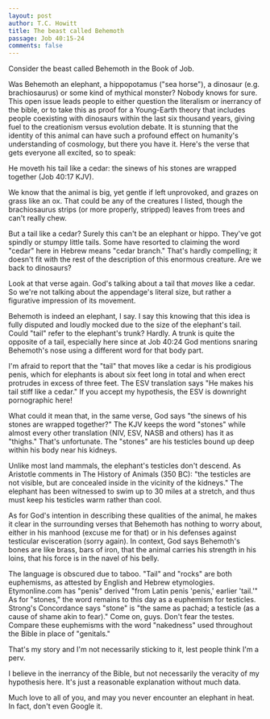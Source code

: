 ```yaml
---
layout: post
author: T.C. Howitt
title: The beast called Behemoth
passage: Job 40:15-24
comments: false
---
```


Consider the beast called Behemoth in the Book of Job.

Was Behemoth an elephant, a hippopotamus ("sea horse"), a dinosaur (e.g. brachiosaurus) or some kind of mythical monster? Nobody knows for sure. This open issue leads people to either question the literalism or inerrancy of the bible, or to take this as proof for a Young-Earth theory that includes people coexisting with dinosaurs within the last six thousand years, giving fuel to the creationism versus evolution debate. It is stunning that the identity of this animal can have such a profound effect on humanity's understanding of cosmology, but there you have it. Here's the verse that gets everyone all excited, so to speak:

He moveth his tail like a cedar: the sinews of his stones are wrapped together (Job 40:17 KJV).

We know that the animal is big, yet gentle if left unprovoked, and grazes on grass like an ox. That could be any of the creatures I listed, though the brachiosaurus strips (or more properly, stripped) leaves from trees and can't really chew.

But a tail like a cedar? Surely this can't be an elephant or hippo. They've got spindly or stumpy little tails. Some have resorted to claiming the word "cedar" here in Hebrew means "cedar branch." That's hardly compelling; it doesn't fit with the rest of the description of this enormous creature. Are we back to dinosaurs?

Look at that verse again. God's talking about a tail that *moves* like a cedar. So we're not talking about the appendage's literal size, but rather a figurative impression of its movement.

Behemoth is indeed an elephant, I say. I say this knowing that this idea is fully disputed and loudly mocked due to the size of the elephant's tail. Could "tail" refer to the elephant's trunk? Hardly. A trunk is quite the opposite of a tail, especially here since at Job 40:24 God mentions snaring Behemoth's nose using a different word for that body part.

I'm afraid to report that the "tail" that moves like a cedar is his prodigious penis, which for elephants is about six feet long in total and when erect protrudes in excess of three feet. The ESV translation says "He makes his tail stiff like a cedar." If you accept my hypothesis, the ESV is downright pornographic here!

What could it mean that, in the same verse, God says "the sinews of his stones are wrapped together?" The KJV keeps the word "stones" while almost every other translation (NIV, ESV, NASB and others) has it as "thighs." That's unfortunate. The "stones" are his testicles bound up deep within his body near his kidneys.

Unlike most land mammals, the elephant's testicles don't descend. As Aristotle comments in The History of Animals (350 BC): "the testicles are not visible, but are concealed inside in the vicinity of the kidneys." The elephant has been witnessed to swim up to 30 miles at a stretch, and thus must keep his testicles warm rather than cool.

As for God's intention in describing these qualities of the animal, he makes it clear in the surrounding verses that Behemoth has nothing to worry about, either in his manhood (excuse me for that) or in his defenses against testicular evisceration (sorry again). In context, God says Behemoth's bones are like brass, bars of iron, that the animal carries his strength in his loins, that his force is in the navel of his belly.

The language is obscured due to taboo. "Tail" and "rocks" are both euphemisms, as attested by English and Hebrew etymologies. Etymonline.com has "penis" derived "from Latin penis 'penis,' earlier 'tail.'" As for "stones," the word remains to this day as a euphemism for testicles. Strong's Concordance says "stone" is "the same as pachad; a testicle (as a cause of shame akin to fear)." Come on, guys. Don't fear the testes. Compare these euphemisms with the word "nakedness" used throughout the Bible in place of "genitals."

That's my story and I'm not necessarily sticking to it, lest people think I'm a perv.

I believe in the inerrancy of the Bible, but not necessarily the veracity of my hypothesis here. It's just a reasonable explanation without much data.

Much love to all of you, and may you never encounter an elephant in heat. In fact, don't even Google it.
